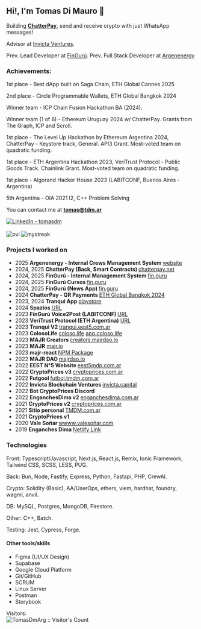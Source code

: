## Hi!, I'm Tomas Di Mauro 👋

Building [**ChatterPay**](https://chatterpay.net), send and receive crypto with just WhatsApp messages!

Advisor at [Invicta Ventures](https://invictacrypto.io).

Prev. Lead Developer at [FinGurú](https://fin.guru). 
Prev. Full Stack Developer at [Argenenergy](https://argenenergy.net/)

### Achievements:
1st place - Best dApp built on Saga Chain, ETH Global Cannes 2025

2nd place - Circle Programmable Wallets, ETH Global Bangkok 2024

Winner team - ICP Chain Fusion Hackathon BA (2024).

Winner team (1 of 6) - Ethereum Uruguay 2024 w/ ChatterPay. Grants from The Graph, ICP and Scroll.

1st place - The Level Up Hackathon by Ethereum Argentina 2024, ChatterPay - Keystore track, General. API3 Grant. Most-voted team on quadratic funding.

1st place - ETH Argentina Hackathon 2023, VeriTrust Protocol - Public Goods Track.  Chainlink Grant. Most-voted team on quadratic funding.

1st place - Algorand Hacker House 2023 (LABITCONF, Buenos Aires - Argentina) 

5th Argentina - OIA 2021 l2, C++ Problem Solving

You can contact me at <b>tomas@tdm.ar</b>

<a target="_blank" href="https://www.linkedin.com/in/tomasdm/" target="_blank">
   <img alt="LinkedIn - tomasdm" src="https://img.shields.io/badge/LinkedIn-0077B5.svg?&style=for-the-badge&logo=linkedin&logoColor=white" />
</a>
<br><br>

<img src="https://github-readme-stats.vercel.app/api/top-langs?username=TomasDmArg&show_icons=true&locale=en&layout=compact&theme=dark&hide_border=true" alt="ovi" />
<img src="http://github-readme-streak-stats.herokuapp.com?user=TomasDmArg&theme=dark&hide_border=true" alt="mystreak"/>

### Projects I worked on
- 2025 <b> Argenenergy - Internal Crews Management System </b> [website](https://argenenergy.net/)
- 2024, 2025 <b> ChatterPay (Back, Smart Contracts) </b> [chatterpay.net](https://chatterpay.net)
- 2024, 2025 <b> FinGurú - Internal Management System </b> [fin.guru](https://fin.guru/en)
- 2024, 2025 <b> FinGurú Cursos </b> [fin.guru](https://cursos.fin.guru/en)
- 2024, 2025 <b> FinGurú (News App) </b> [fin.guru](https://fin.guru/en)
- 2024 <b> ChatterPay - QR Payments </b> [ETH Global Bangkok 2024](https://ethglobal.com/showcase/chatterpay-j4v66)
- 2023, 2024 <b> Tranqui App </b> [playstore](https://play.google.com/store/apps/details?id=com.tranquiapp.v2&hl=en_IE)
- 2024 <b> Spazios </b> [URL](spazios-frontend-h4p6rtix6a-uc.a.run.app)
- 2023 <b> FinGurú Voice2Post (LABITCONF) </b> [URL](https://finguru-ui-ux-voicetopost-qj44in647a-uc.a.run.app/)
- 2023 <b> VeriTrust Protocol (ETH Argentina)</b> [URL](https://veritrust-front-qj44in647a-uc.a.run.app/)
- 2023 <b> Tranqui V2 </b> [tranqui.eest5.com.ar](tranqui.eest5.com.ar)
- 2023 <b> ColosoLife</b> [coloso.life](https://coloso.life)  [app.coloso.life](https://app.coloso.life)
- 2023 <b> MAJR Creators </b> [creators.majrdao.io](https://creators.majrdao.io)
- 2023 <b> MAJR</b> [majr.io](https://majr.io)
- 2023 <b> majr-react </b> [NPM Package](https://www.npmjs.com/package/majr-react)
- 2022 <b> MAJR DAO </b> [majrdao.io](https://majrdao.io)
- 2022 <b> EEST N°5 Website </b> [eest5mdp.com.ar](https://eest5mdp.com.ar)
- 2022 <b> CryptoPrices v3 </b> [cryptoprices.com.ar](https://cryptoprices.com.ar)
- 2022 <b> Futgool </b> [futbol.tmdm.com.ar](https://futbol.tmdm.com.ar)
- 2022 <b> Invicta Blockchain Ventures </b> [invicta.capital](https://invicta.capital) 
- 2022 <b> Bot CryptoPrices Discord </b>
- 2022 <b> EnganchesDima v2 </b> [enganchesdima.com.ar](https://enganchesdima.com.ar)
- 2021 <b> CryptoPrices v2 </b> [cryptoprices.com.ar](https://cryptoprices.com.ar)
- 2021 <b> Sitio personal </b> [TMDM.com.ar](https://tmdm.com.ar)
- 2021 <b> CryptoPrices v1 </b>
- 2020 <b> Vale Soñar </b> [wwww.valesoñar.com](https://xn--valesoar-i3a.com)
- 2019 <b> Enganches Dima </b> [Netlify Link](https://nervous-easley-7b832c.netlify.app/)
  
### Technologies
Front: Typescript/Javascript, Next.js, React.js, Remix, Ionic Framework, Tailwind CSS, SCSS, LESS, PUG. 

Back: Bun, Node, Fastify, Express, Python, Fastapi, PHP, CrewAI.

Crypto: Solidity (Basic), AA/UserOps, ethers, viem, hardhat, foundry, wagmi, anvil.

DB: MySQL, Postgres, MongoDB, Firestore.

Other: C++, Batch.

Testing: Jest, Cypress, Forge.

#### Other tools/skills
- Figma (UI/UX Design)
- Supabase
- Google Cloud Platform
- Git/GitHub
- SCRUM
- Linux Server
- Postman
- Storybook

Visitors:<br/>
<img src="https://profile-counter.glitch.me/{TomasDmArg}/count.svg" alt="TomasDmArg :: Visitor's Count" />
